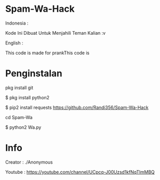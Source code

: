 # Spam-Wa-Hack

Indonesia :

Kode Ini Dibuat Untuk Menjahili Teman Kalian :v

English :

This code is made for prankThis code is

# Penginstalan

 pkg install git

$ pkg install python2

$ pip2 install requests
https://github.com/Randi356/Spam-Wa-Hack

cd Spam-Wa

$ python2 Wa.py

# Info
Creator : ./Anonymous

Youtube : https://youtube.com/channel/UCpcq-J00Uzsd1kfNqTlmMBQ
